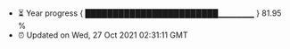 - ⏳ Year progress { ████████████████████████▁▁▁▁▁▁ } 81.95 %
- ⏰ Updated on Wed, 27 Oct 2021 02:31:11 GMT

